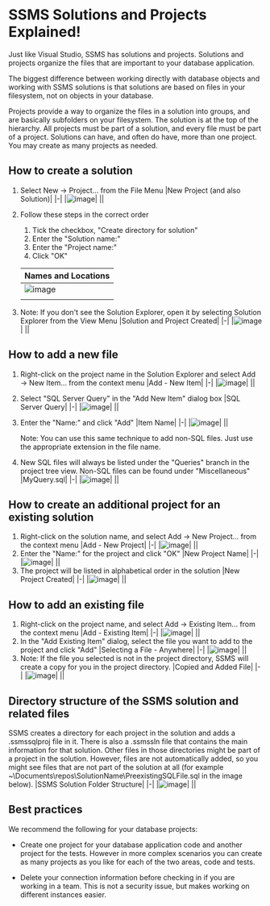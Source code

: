 # SSMS Solutions and Projects Explained!

Just like Visual Studio, SSMS has solutions and projects. Solutions and projects organize the files that are important to your database application.

The biggest difference between working directly with database objects and working with SSMS solutions is that solutions are based on files in your filesystem, not on objects in your database.

Projects provide a way to organize the files in a solution into groups, and are basically subfolders on your filesystem. The solution is at the top of the hierarchy. All projects must be part of a solution, and every file must be part of a project. Solutions can have, and often do have, more than one project. You may create as many projects as needed.

## How to create a solution
1. Select New → Project... from the File Menu
   |New Project (and also Solution)|
   |-|
   |![image](https://user-images.githubusercontent.com/298017/115097644-701e2080-9ef9-11eb-9d8b-4cb54045153a.png)|
   ||
1. Follow these steps in the correct order
   1. Tick the checkbox, "Create directory for solution"
   1. Enter the "Solution name:"
   1. Enter the "Project name:"
   1. Click "OK"
   
   |Names and Locations|
   |-|
   |![image](https://user-images.githubusercontent.com/298017/115097676-a6f43680-9ef9-11eb-8e8b-86cc877b4aff.png)|
   ||
1. Note: If you don't see the Solution Explorer, open it by selecting Solution Explorer from the View Menu
   |Solution and Project Created|
   |-|
   |![image](https://user-images.githubusercontent.com/298017/115097732-f20e4980-9ef9-11eb-94da-4275176b48bc.png)|
   ||

## How to add a new file
1. Right-click on the project name in the Solution Explorer and select Add → New Item... from the context menu
   |Add - New Item|
   |-|
   |![image](https://user-images.githubusercontent.com/298017/115097750-0a7e6400-9efa-11eb-9fa9-3e329c7fe86a.png)|
   ||
1. Select "SQL Server Query" in the "Add New Item" dialog box
   |SQL Server Query|
   |-|
   |![image](https://user-images.githubusercontent.com/298017/115097770-2255e800-9efa-11eb-9310-011d3a220a26.png)|
   ||
1. Enter the "Name:" and click "Add"
   |Item Name|
   |-|
   |![image](https://user-images.githubusercontent.com/298017/115097791-3863a880-9efa-11eb-9588-a1dd1a6f613b.png)|
   ||
   
   Note: You can use this same technique to add non-SQL files. Just use the appropriate extension in the file name.
1. New SQL files will always be listed under the "Queries" branch in the project tree view. Non-SQL files can be found under "Miscellaneous"
   |MyQuery.sql|
   |-|
   |![image](https://user-images.githubusercontent.com/298017/115097802-44e80100-9efa-11eb-9907-e79b049c0cad.png)|
   ||

## How to create an additional project for an existing solution
1. Right-click on the solution name, and select Add → New Project... from the context menu
   |Add - New Project|
   |-|
   |![image](https://user-images.githubusercontent.com/298017/115097831-71038200-9efa-11eb-9277-054edb059deb.png)|
   ||
1. Enter the "Name:" for the project and click "OK"
   |New Project Name|
   |-|
   |![image](https://user-images.githubusercontent.com/298017/115097860-9bedd600-9efa-11eb-9ed3-0e950574340e.png)|
   ||
1. The project will be listed in alphabetical order in the solution
   |New Project Created|
   |-|
   |![image](https://user-images.githubusercontent.com/298017/115097877-b627b400-9efa-11eb-9b12-9cd6b346cff0.png)|
   ||

## How to add an existing file
1. Right-click on the project name, and select Add → Existing Item... from the context menu
   |Add - Existing Item|
   |-|
   |![image](https://user-images.githubusercontent.com/298017/115097888-c2ac0c80-9efa-11eb-9ba5-21b0c6f5f67b.png)|
   ||
1. In the "Add Existing Item" dialog, select the file you want to add to the project and click "Add"
   |Selecting a File - Anywhere|
   |-|
   |![image](https://user-images.githubusercontent.com/298017/115097915-f7b85f00-9efa-11eb-93ad-8adec116dd26.png)|
   ||
1. Note: If the file you selected is not in the project directory, SSMS will create a copy for you in the project directory.
   |Copied and Added File|
   |-|
   |![image](https://user-images.githubusercontent.com/298017/115097946-2cc4b180-9efb-11eb-9782-50166ad27b4c.png)|
   ||

## Directory structure of the SSMS solution and related files

SSMS creates a directory for each project in the solution and adds a .ssmssqlproj file in it. There is also a .ssmssln file that contains the main information for that solution. Other files in those directories might be part of a project in the solution. However, files are not automatically added, so you might see files that are not part of the solution at all (for example ~\Documents\repos\SolutionName\PreexistingSQLFile.sql in the image below).
   |SSMS Solution Folder Structure|
   |-|
   |![image](https://user-images.githubusercontent.com/298017/115125803-92b34680-9f98-11eb-80b5-96fa54b2f585.png)|
   ||

## Best practices
We recommend the following for your database projects:

- Create one project for your database application code and another project for the tests. However in more complex scenarios you can create as many projects as you like for each of the two areas, code and tests.

- Delete your connection information before checking in if you are working in a team. This is not a security issue, but makes working on different instances easier.
